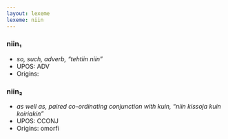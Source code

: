 ```yaml
---
layout: lexeme
lexeme: niin
---
```


###  niin₁

* _so, such, adverb, “tehtiin niin”_
* UPOS:  ADV
* Origins: 


###  niin₂

* _as well as, paired co-ordinating conjunction with kuin, “niin kissoja kuin koiriakin”_
* UPOS:  CCONJ
* Origins: omorfi 

